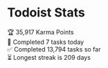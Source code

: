 
# Todoist Stats

<!-- TODO-IST:START -->
🏆  35,917 Karma Points           
🌸  Completed 7 tasks today           
✅  Completed 13,794 tasks so far           
⏳  Longest streak is 209 days
<!-- TODO-IST:END -->
